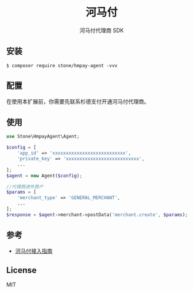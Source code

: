 <h1 align="center"> 河马付 </h1>

<p align="center"> 河马付代理商 SDK</p>


## 安装

```shell
$ composer require stone/hmpay-agent -vvv
```

## 配置
在使用本扩展前，你需要先联系杉德支付开通河马付代理商。

## 使用

```php
use Stone\HmpayAgent\Agent;

$config = [
    'app_id' => 'xxxxxxxxxxxxxxxxxxxxxxxxxxx',
    'private_key' => 'xxxxxxxxxxxxxxxxxxxxxxxxxxx',
    ...
];
$agent = new Agent($config);

//代理商进件商户
$params = [
    'merchant_type' => 'GENERAL_MERCHANT',
    ...
];
$response = $agent->merchant->postData('merchant.create', $params);
```


## 参考
- [河马付接入指南](https://sand.yuque.com/docs/share/f5840d84-08a3-409d-8ab9-854d30562660)

## License

MIT